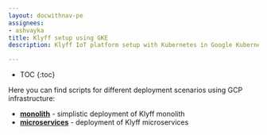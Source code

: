 ```yaml
---
layout: docwithnav-pe
assignees:
- ashvayka
title: Klyff setup using GKE 
description: Klyff IoT platform setup with Kubernetes in Google Kubernetes Engine

---
```


* TOC
{:toc}


Here you can find scripts for different deployment scenarios using GCP infrastructure:

- [**monolith**](/docs/user-guide/install/pe/cluster/gcp-monolith-setup/) - simplistic deployment of Klyff monolith
- [**microservices**](/docs/user-guide/install/pe/cluster/gcp-microservices-setup/) - deployment of Klyff microservices
